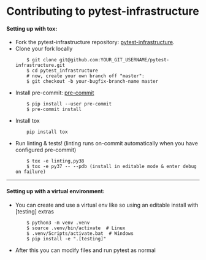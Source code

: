 # Contributing to pytest-infrastructure

#### Setting up with tox:

 - Fork the pytest-infrastructure repository: [pytest-infrastructure](https://github.com/symonk/pytest-infrastructure/).
 - Clone your fork locally
    ```console
        $ git clone git@github.com:YOUR_GIT_USERNAME/pytest-infrastructure.git
        $ cd pytest_infrastructure
        # now, create your own branch off "master":
        $ git checkout -b your-bugfix-branch-name master
    ```
- Install pre-commit: [pre-commit](https://pre-commit.com)
    ```console
        $ pip install --user pre-commit
        $ pre-commit install
    ```
- Install tox
    ```console
        pip install tox
    ```
- Run linting & tests! (linting runs on-commit automatically when you have configured pre-commit)
    ```console
        $ tox -e linting,py38
        $ tox -e py37 -- --pdb (install in editable mode & enter debug on failure)
    ```
---

#### Setting up with a virtual environment:
 - You can create and use a virtual env like so using an editable install with [testing] extras
    ```console
        $ python3 -m venv .venv
        $ source .venv/bin/activate  # Linux
        $ .venv/Scripts/activate.bat  # Windows
        $ pip install -e ".[testing]"
    ```
- After this you can modify files and run pytest as normal
